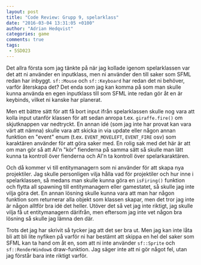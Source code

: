 ```yaml
---
layout: post
title: "Code Review: Grupp 9, spelarklass"
date: "2016-03-04 13:31:05 +0100"
author: "Adrian Hedqvist"
categories: game
comments: true
tags:
 - 5SD023
---
```


Det allra första som jag tänkte på när jag kollade igenom spelarklassen var det att ni använder en inputklass, men ni använder den till saker som SFML redan har inbyggt. `sf::Mouse` och `sf::Keyboard` har redan det ni behöver, varför återskapa det? Det enda som jag kan komma på som man skulle kunna använda en egen inputklass till som SFML inte redan gör åt en är keybinds, vilket ni kanske har planerat.

Men ett bättre sätt för att få bort input ifrån spelarklassen skulle nog vara att kolla input utanför klassen för att sedan anropa t.ex. `giraffe.fire()` om skjutknappen var nedtryckt. En annan idé (som jag inte har provat kan vara värt att nämna) skulle vara att skicka in via update eller någon annan funktion en "event" enum (t.ex. `EVENT_MOVELEFT`, `EVENT_FIRE` osv) som karaktären använder för att göra saker med. En rolig sak med det här är att om man gör så att AI'n "kör" fienderna på samma sätt så skulle man lätt kunna ta kontroll över fienderna och AI'n ta kontroll över spelarkaraktären.

Och då kommer vi till entitymanagern som ni använder för att skapa nya projektiler. Jag skulle personligen vilja hålla vad för projektiler och hur inne i spelarklassen, så medans man skulle kunna göra en `isFiring()` funktion och flytta all spawning till entitymanagern eller gamestatet, så skulle jag inte vilja göra det. En annan lösning skulle kunna vara att man har någon funktion som returnerar alla objekt som klassen skapar, men det tror jag inte är någon alltför bra idé det heller. Utöver det så vet jag inte riktigt, jag skulle vilja få ut entitymanagern därifrån, men eftersom jag inte vet någon bra lösning så skulle jag lämna den där.

Trots det jag har skrivit så tycker jag att det ser bra ut. Men jag kan inte låta bli att bli lite nyfiken på varför ni har bestämt att skippa en hel del saker som SFML kan ta hand om åt en, som att ni inte använder `sf::Sprite` och `sf::RenderWindow`s draw-funktion. Jag säger inte att ni gör något fel, utan jag förstår bara inte riktigt varför.
